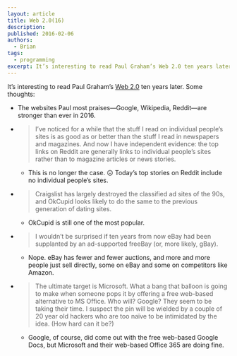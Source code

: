 ```yaml
---
layout: article
title: Web 2.0(16)
description: 
published: 2016-02-06
authors:
  - Brian
tags: 
  - programming
excerpt: It’s interesting to read Paul Graham’s Web 2.0 ten years later.
---
```

It’s interesting to read Paul Graham’s [Web 2.0](http://www.paulgraham.com/web20.html) ten years later. Some thoughts:

- The websites Paul most praises—Google, Wikipedia, Reddit—are stronger than ever in 2016.
- > I’ve noticed for a while that the stuff I read on individual people’s sites is as good as or better than the stuff I read in newspapers and magazines. And now I have independent evidence: the top links on Reddit are generally links to individual people’s sites rather than to magazine articles or news stories.
  - This is no longer the case. ☹️ Today’s top stories on Reddit include no individual people’s sites.
- > Craigslist has largely destroyed the classified ad sites of the 90s, and OkCupid looks likely to do the same to the previous generation of dating sites.
  - OkCupid is still one of the most popular.
- > I wouldn’t be surprised if ten years from now eBay had been supplanted by an ad-supported freeBay (or, more likely, gBay).
  - Nope. eBay has fewer and fewer auctions, and more and more people just sell directly, some on eBay and some on competitors like Amazon.
- > The ultimate target is Microsoft. What a bang that balloon is going to make when someone pops it by offering a free web-based alternative to MS Office. Who will? Google? They seem to be taking their time. I suspect the pin will be wielded by a couple of 20 year old hackers who are too naïve to be intimidated by the idea. (How hard can it be?)
  - Google, of course, did come out with the free web-based Google Docs, but Microsoft and their web-based Office 365 are doing fine.